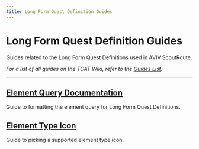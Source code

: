 ```yaml
---
title: Long Form Quest Definition Guides
---
```


# Long Form Quest Definition Guides

Guides related to the Long Form Quest Definitions used in AVIV ScoutRoute.

_For a list of all guides on the TCAT Wiki, refer to the [Guides List](../../../../../../guides/index.md)._

---

## [Element Query Documentation](element-query.md)

Guide to formatting the element query for Long Form Quest Definitions.

## [Element Type Icon](element-type-icon.md)

Guide to picking a supported element type icon.
